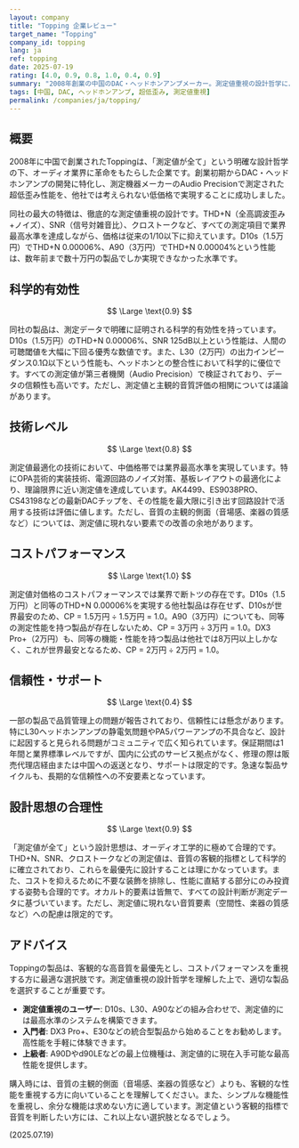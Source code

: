 ```yaml
---
layout: company
title: "Topping 企業レビュー"
target_name: "Topping"
company_id: topping
lang: ja
ref: topping
date: 2025-07-19
rating: [4.0, 0.9, 0.8, 1.0, 0.4, 0.9]
summary: "2008年創業の中国のDAC・ヘッドホンアンプメーカー。測定値重視の設計哲学により、従来の高価格帯でしか実現できなかった超低歪み性能を驚異的な低価格で実現。客観的性能対価格では他社を圧倒する一方、一部製品で品質・信頼性に関する問題も報告されており、注意が必要です。"
tags: [中国, DAC, ヘッドホンアンプ, 超低歪み, 測定値重視]
permalink: /companies/ja/topping/
---
```


## 概要

2008年に中国で創業されたToppingは、「測定値が全て」という明確な設計哲学の下、オーディオ業界に革命をもたらした企業です。創業初期からDAC・ヘッドホンアンプの開発に特化し、測定機器メーカーのAudio Precisionで測定された超低歪み性能を、他社では考えられない低価格で実現することに成功しました。

同社の最大の特徴は、徹底的な測定値重視の設計です。THD+N（全高調波歪み+ノイズ）、SNR（信号対雑音比）、クロストークなど、すべての測定項目で業界最高水準を達成しながら、価格は従来の1/10以下に抑えています。D10s（1.5万円）でTHD+N 0.00006%、A90（3万円）でTHD+N 0.00004%という性能は、数年前まで数十万円の製品でしか実現できなかった水準です。

## 科学的有効性

$$ \Large \text{0.9} $$

同社の製品は、測定データで明確に証明される科学的有効性を持っています。D10s（1.5万円）のTHD+N 0.00006%、SNR 125dB以上という性能は、人間の可聴閾値を大幅に下回る優秀な数値です。また、L30（2万円）の出力インピーダンス0.1Ω以下という性能も、ヘッドホンとの整合性において科学的に優位です。すべての測定値が第三者機関（Audio Precision）で検証されており、データの信頼性も高いです。ただし、測定値と主観的音質評価の相関については議論があります。

## 技術レベル

$$ \Large \text{0.8} $$

測定値最適化の技術において、中価格帯では業界最高水準を実現しています。特にOPA芸術的実装技術、電源回路のノイズ対策、基板レイアウトの最適化により、理論限界に近い測定値を達成しています。AK4499、ES9038PRO、CS43198などの最新DACチップを、その性能を最大限に引き出す回路設計で活用する技術は評価に値します。ただし、音質の主観的側面（音場感、楽器の質感など）については、測定値に現れない要素での改善の余地があります。

## コストパフォーマンス

$$ \Large \text{1.0} $$

測定値対価格のコストパフォーマンスでは業界で断トツの存在です。D10s（1.5万円）と同等のTHD+N 0.00006%を実現する他社製品は存在せず、D10sが世界最安のため、CP = 1.5万円 ÷ 1.5万円 = 1.0。A90（3万円）についても、同等の測定性能を持つ製品が存在しないため、CP = 3万円 ÷ 3万円 = 1.0。DX3 Pro+（2万円）も、同等の機能・性能を持つ製品は他社では8万円以上しかなく、これが世界最安となるため、CP = 2万円 ÷ 2万円 = 1.0。

## 信頼性・サポート

$$ \Large \text{0.4} $$

一部の製品で品質管理上の問題が報告されており、信頼性には懸念があります。特にL30ヘッドホンアンプの静電気問題やPA5パワーアンプの不具合など、設計に起因すると見られる問題がコミュニティで広く知られています。保証期間は1年間と業界標準レベルですが、国内に公式のサービス拠点がなく、修理の際は販売代理店経由または中国への返送となり、サポートは限定的です。急速な製品サイクルも、長期的な信頼性への不安要素となっています。

## 設計思想の合理性

$$ \Large \text{0.9} $$

「測定値が全て」という設計思想は、オーディオ工学的に極めて合理的です。THD+N、SNR、クロストークなどの測定値は、音質の客観的指標として科学的に確立されており、これらを最優先に設計することは理にかなっています。また、コストを抑えるために不要な装飾を排除し、性能に直結する部分にのみ投資する姿勢も合理的です。オカルト的要素は皆無で、すべての設計判断が測定データに基づいています。ただし、測定値に現れない音質要素（空間性、楽器の質感など）への配慮は限定的です。

## アドバイス

Toppingの製品は、客観的な高音質を最優先とし、コストパフォーマンスを重視する方に最適な選択肢です。測定値重視の設計哲学を理解した上で、適切な製品を選択することが重要です。

- **測定値重視のユーザー**: D10s、L30、A90などの組み合わせで、測定値的には最高水準のシステムを構築できます。
- **入門者**: DX3 Pro+、E30などの統合型製品から始めることをお勧めします。高性能を手軽に体験できます。
- **上級者**: A90Dやd90LEなどの最上位機種は、測定値的に現在入手可能な最高性能を提供します。

購入時には、音質の主観的側面（音場感、楽器の質感など）よりも、客観的な性能を重視する方に向いていることを理解してください。また、シンプルな機能性を重視し、余分な機能は求めない方に適しています。測定値という客観的指標で音質を判断したい方には、これ以上ない選択肢となるでしょう。

(2025.07.19)
